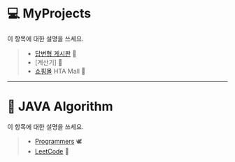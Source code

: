 # :computer: MyProjects
이 항목에 대한 설명을 쓰세요.

> * [답변형 게시판](https://github.com/CSHcode/MyProjects/tree/main/%EB%8B%B5%EB%B3%80%ED%98%95%20%EA%B2%8C%EC%8B%9C%ED%8C%90) :page_facing_up: 
> * [계산기] :construction:
> * [쇼핑몰](https://github.com/CSHcode/htamart) HTA Mall :shopping_cart:

***

# :triangular_ruler: JAVA Algorithm
이 항목에 대한 설명을 쓰세요.

> * [Programmers](https://github.com/CSHcode/Programmers) :dove:
> * [LeetCode](https://github.com/CSHcode/LeetCode) :bow_and_arrow: 
